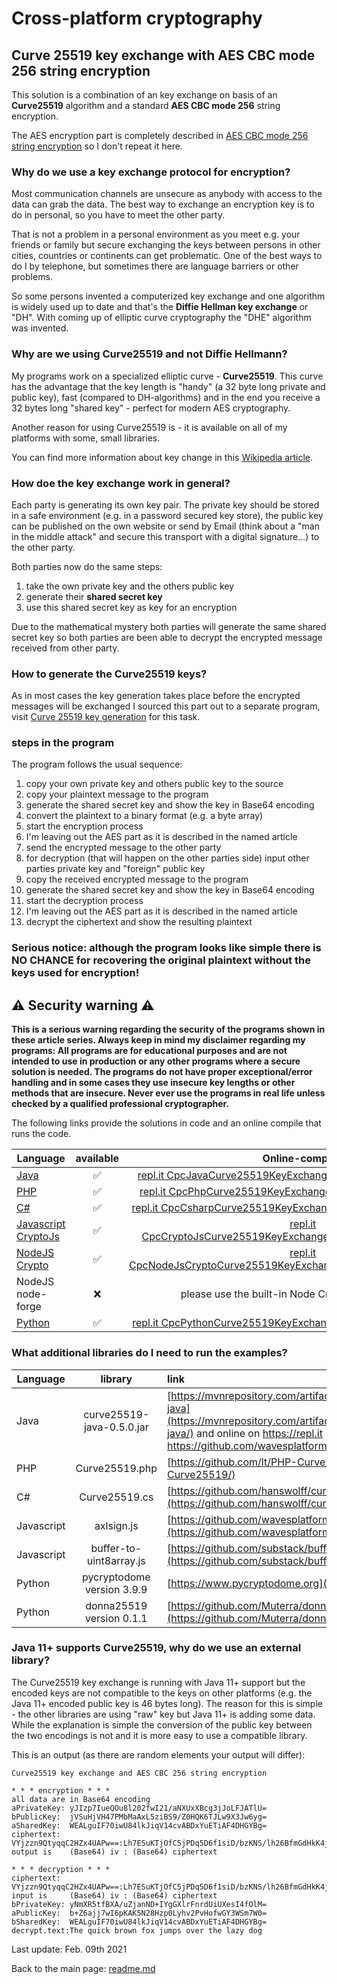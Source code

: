 # Cross-platform cryptography

## Curve 25519 key exchange with AES CBC mode 256 string encryption

This solution is a combination of an key exchange on basis of an **Curve25519** algorithm and a standard **AES CBC mode 256** string encryption.

The AES encryption part is completely described in [AES CBC mode 256 string encryption](aes_cbc_256_string_encryption.md) so I don't repeat it here.

### Why do we use a key exchange protocol for encryption?

Most communication channels are unsecure as anybody with access to the data can grab the data. The best way to exchange an encryption key is to do in personal, so you have to meet the other party.

That is not a problem in a personal environment as you meet e.g. your friends or family but secure exchanging the keys between persons in other cities, countries or continents can get problematic. One of the best ways to do I by telephone, but sometimes there are language barriers or other problems.

So some persons invented a computerized key exchange and one algorithm is widely used up to date and that's the **Diffie Hellman key exchange** or "DH". With coming up of elliptic curve cryptography the "DHE" algorithm was invented.

### Why are we using Curve25519 and not Diffie Hellmann?

My programs work on a specialized elliptic curve - **Curve25519**. This curve has the advantage that the key length is "handy" (a 32 byte long private and public key), fast (compared to DH-algorithms) and in the end you receive a 32 bytes long "shared key" - perfect for modern AES cryptography.

Another reason for using Curve25519 is - it is available on all of my platforms with some, small libraries.

You can find more information about key change in this [Wikipedia article](https://en.wikipedia.org/wiki/Key_exchange).

### How doe the key exchange work in general?

Each party is generating its own key pair. The private key should be stored in a safe environment (e.g. in a password secured key store), the public key can be published on the own website or send by Email (think about a "man in the middle attack" and secure this transport with a digital signature...) to the other party.

Both parties now do the same steps:

1. take the own private key and the others public key
2. generate their **shared secret key**
3. use this shared secret key as key for an encryption

Due to the mathematical mystery both parties will generate the same shared secret key so both parties are been able to decrypt the encrypted message received from other party.

### How to generate the Curve25519 keys?

As in most cases the key generation takes place before the encrypted messages will be exchanged I sourced this part out to a separate program, visit [Curve 25519 key generation](curve25519_key_generation.md) for this task.

### steps in the program

The program follows the usual sequence:
1. copy your own private key and others public key to the source
2. copy your plaintext message to the program
3. generate the shared secret key and show the key in Base64 encoding
4. convert the plaintext to a binary format (e.g. a byte array)
5. start the encryption process
6. I'm leaving out the AES part as it is described in the named article
7. send the encrypted message to the other party
8. for decryption (that will happen on the other parties side) input other parties private key and "foreign" public key
9. copy the received encrypted message to the program
10. generate the shared secret key and show the key in Base64 encoding
11. start the decryption process
12. I'm leaving out the AES part as it is described in the named article
13. decrypt the ciphertext and show the resulting plaintext

### **Serious notice: although the program looks like simple there is NO CHANCE for recovering the original plaintext without the keys used for encryption!**

## :warning: Security warning :warning:

**This is a serious warning regarding the security of the programs shown in these article series.  Always keep in mind my disclaimer regarding my programs: All programs are for educational purposes and are not intended to use in production or any other programs where a  secure solution is needed. The programs do not have proper exceptional/error handling and in some cases they use insecure key lengths or other methods that are insecure. Never ever use the programs in real life unless checked by a qualified professional cryptographer.**

The following links provide the solutions in code and an online compile that runs the code.

| Language | available | Online-compiler
| ------ | :---: | :----: |
| [Java](../Curve25519KeyExchangeAesCbc256StringEncryption/Curve25519KeyExchangeAesCbc256StringEncryption.java) | :white_check_mark: | [repl.it CpcJavaCurve25519KeyExchangeAesCbc256StringEncryption](https://repl.it/@javacrypto/CpcJavaCurve25519KeyExchangeAesCbc256StringEncryption#Main.java/)
| [PHP](../Curve25519KeyExchangeAesCbc256StringEncryption/Curve25519KeyExchangeAesCbc256StringEncryption.php) | :white_check_mark: | [repl.it CpcPhpCurve25519KeyExchangeAesCbc256StringEncryption](https://repl.it/@javacrypto/CpcPhpCurve25519KeyExchangeAesCbc256StringEncryption#main.php/)
| [C#](../Curve25519KeyExchangeAesCbc256StringEncryption/Curve25519KeyExchangeAesCbc256StringEncryption.cs) | :white_check_mark: | [repl.it CpcCsharpCurve25519KeyExchangeAesCbc256StringEncryption](https://repl.it/@javacrypto/CpcCsharpCurve25519KeyExchangeAesCbc256StringEncryption#main.cs/)
| [Javascript CryptoJs](../Curve25519KeyExchangeAesCbc256StringEncryption/Curve25519KeyExchangeAesCbc256StringEncryptionCryptoJs.js) | :white_check_mark: | [repl.it CpcCryptoJsCurve25519KeyExchangeAesCbc256StringEncryption](https://repl.it/@javacrypto/CpcCryptoJsCurve25519KeyExchangeAesCbc256StringEncryption#index.js/)
| [NodeJS Crypto](../Curve25519KeyExchangeAesCbc256StringEncryption/Curve25519KeyExchangeAesCbc256StringEncryptionNodeJsCrypto.js) | :white_check_mark: | [repl.it CpcNodeJsCryptoCurve25519KeyExchangeAesCbc256StringEncryption](https://repl.it/@javacrypto/CpcNodeJsCryptoCurve25519KeyExchangeAesCbc256StringEncryp#index.js/)
| NodeJS node-forge | :x: | please use the built-in Node Crypto-solution above
| [Python](../Curve25519KeyExchangeAesCbc256StringEncryption/Curve25519KeyExchangeAesCbc256StringEncryption.py) | :white_check_mark: | [repl.it CpcPythonCurve25519KeyExchangeAesCbc256StringEncryption](https://repl.it/@javacrypto/CpcPythonCurve25519KeyExchangeAesCbc256StringEncryption#main.py/)

### What additional libraries do I need to run the examples?

| Language | library | link
| ------ | :---: | :---- |
| Java | curve25519-java-0.5.0.jar | [https://mvnrepository.com/artifact/org.whispersystems/curve25519-java](https://mvnrepository.com/artifact/org.whispersystems/curve25519-java/) and online on https://repl.it https://github.com/wavesplatform/curve25519-java/|
| PHP | Curve25519.php | [https://github.com/lt/PHP-Curve25519](https://github.com/lt/PHP-Curve25519/) |
| C# | Curve25519.cs | [https://github.com/hanswolff/curve25519](https://github.com/hanswolff/curve25519/) |
| Javascript | axlsign.js | [https://github.com/wavesplatform/curve25519-js](https://github.com/wavesplatform/curve25519-js/) |
| Javascript | buffer-to-uint8array.js | [https://github.com/substack/buffer-to-uint8array](https://github.com/substack/buffer-to-uint8array/) |
| Python | pycryptodome version 3.9.9 | [https://www.pycryptodome.org](https://www.pycryptodome.org)
| Python | donna25519 version 0.1.1 | [https://github.com/Muterra/donna25519](https://github.com/Muterra/donna25519)

### Java 11+ supports Curve25519, why do we use an external library?

The Curve25519 key exchange is running with Java 11+ support but the encoded keys are not compatible to the keys on other platforms (e.g. the Java 11+ encoded public key is 46 bytes long). The reason for this is simple - the other libraries are using "raw" key but Java 11+ is adding some data. While the explanation is simple the conversion of the public key between the two encodings is not and it is more easy to use a compatible library. 


This is an output (as there are random elements your output will differ):

```plaintext
Curve25519 key exchange and AES CBC 256 string encryption

* * * encryption * * *
all data are in Base64 encoding
aPrivateKey: yJIzp7IueQOu8l202fwI21/aNXUxXBcg3jJoLFJATlU=
bPublicKey:  jVSuHjVH47PMbMaAxL5ziBS9/Z0HQK6TJLw9X3Jw6yg=
aSharedKey:  WEALguIF70iwU84lkJiqV14cvABDxYuETiAF4DHGYBg=
ciphertext:  VYjzzn9QtyqqC2HZx4UAPw==:Lh7ESuKTjOfC5jPDq5D6f1siD/bzKNS/lh26BfmGdHkK4jeD88Aoyrx99mSHOO/F
output is    (Base64) iv : (Base64) ciphertext

* * * decryption * * *
ciphertext:  VYjzzn9QtyqqC2HZx4UAPw==:Lh7ESuKTjOfC5jPDq5D6f1siD/bzKNS/lh26BfmGdHkK4jeD88Aoyrx99mSHOO/F
input is     (Base64) iv : (Base64) ciphertext
bPrivateKey: yNmXR5tfBXA/uZjanND+IYgGXlrFnrdUiUXesI4fOlM=
aPublicKey:  b+Z6ajj7wI6pKAK5N28Hzp0Lyhv2PvHofwGY3WSm7W0=
bSharedKey:  WEALguIF70iwU84lkJiqV14cvABDxYuETiAF4DHGYBg=
decrypt.text:The quick brown fox jumps over the lazy dog

```

Last update: Feb. 09th 2021

Back to the main page: [readme.md](../readme.md)
